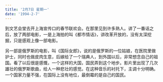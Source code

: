 ```yaml
---
title: '2月7日 星期一'
date: '1994-2-7'
---
```

到文艺会堂去开上海宣传口的春节联欢会。在那里见到许多熟人。讲了一番话之后，放了两部电影，一是上海拍的叫《都市情话》，讲改革开放的，没有太深挖掘，只是感观上像一部电影。

另一部是俄罗斯的电影，叫《国际女郎》，说的是俄罗斯的一位姑娘，在医院里做护士，同时也做皮肉生意，后嫁给了一个瑞典人，到外国以后，非常想念自己的祖国。看了以后很是感慨，一个这样的大国，国民弄到这个地步。影片里出现了几次雄壮的俄罗斯歌曲，给人一种悲壮的感觉。在这种音乐的衬托下，主调十分明确。一个国家力量不强，在国际上没有地位，最倒霉的是自己的国民。
